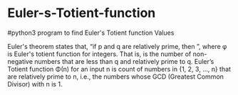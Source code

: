 # Euler-s-Totient-function
#python3 program to find Euler's Totient function Values


Euler's theorem states that, “if p and q are relatively prime, then ”, where φ is Euler's totient function for integers. That is, is the number of non-negative numbers that are less than q and relatively prime to q. Euler’s Totient function Φ(n) for an input n is count of numbers in {1, 2, 3, …, n} that are relatively prime to n, i.e., the numbers whose GCD (Greatest Common Divisor) with n is 1.
